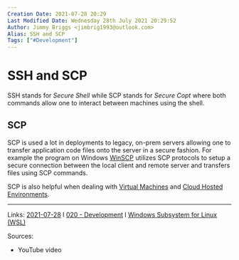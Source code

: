 ```yaml
---
Creation Date: 2021-07-28 20:29
Last Modified Date: Wednesday 28th July 2021 20:29:52
Author: Jimmy Briggs <jimbrig1993@outlook.com>
Alias: SSH and SCP
Tags: ["#Development"]
---
```


# SSH and SCP

SSH stands for *Secure Shell* while SCP stands for *Secure Copt* where both commands allow one to interact between machines using the shell. 

## SCP

SCP is used a lot in deployments to legacy, on-prem servers allowing one to transfer application code files onto the server in a secure fashion. For example the program on Windows [WinSCP](WinSCP) utilizes SCP protocols to setup a secure connection between the local client and remote server and transfers files using SCP commands.

SCP is also helpful when dealing with [Virtual Machines](Virtual%20Machines) and [Cloud Hosted Environments](Cloud%20Hosted%20Environments).

***

Links:  [2021-07-28](../3-Resources/Daily-Notes/2021-07-28.md) I  [020 - Development](../1-Maps-of-Content/020%20-%20Development.md) l [Windows Subsystem for Linux (WSL)](Windows%20Subsystem%20for%20Linux%20(WSL).md)

Sources:
- YouTube video




